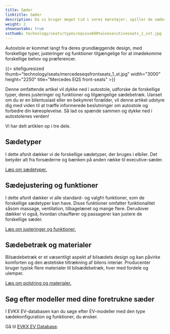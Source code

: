 ```yaml
---
title: Sæder
linktitle: Sæder
description: Da vi bruger meget tid i vores køretøjer, spiller de sæder, vi sidder i, en afgørende rolle for at give komfort, støtte og sikkerhed under vores rejser.
weight: 2
shownavtabs: true
xsthumb: technology/seats/types/eqssuv680twinexecutiveseats_1_xst.jpg
---
```

<!-- markdownlint-disable MD033 -->
Autostole er kommet langt fra deres grundlæggende design, med forskellige typer, justeringer og funktioner tilgængelige for at imødekomme forskellige behov og præferencer.

{{< sitefiguresized thumb="technology/seats/mercedeseqsfrontseats_1_st.jpg" width="3000" height="2250" title="Mercedes EQS front-seats" >}}

Denne omfattende artikel vil dykke ned i autostole, udforske de forskellige typer, deres justeringer og funktioner og tilgængelige sædebetræk. Uanset om du er en bilentusiast eller en bekymret forælder, vil denne artikel udstyre dig med viden til at træffe informerede beslutninger om autostole og forbedre din køreoplevelse. Så lad os spænde sammen og dykke ned i autostolenes verden!

Vi har delt artiklen op i tre dele.

## Sædetyper

I dette afsnit dækker vi de forskellige sædetyper, der bruges i elbiler. Det betyder alt fra forsæderne og bænken på anden række til executive-sæder.

[Læs om sædetyper.](typer/)

## Sædejustering og funktioner

I dette afsnit dækker vi alle standard- og valgfri funktioner, som de forskellige sædetyper kan have. Disse funktioner omfatter funktionalitet såsom massage, ventilation, tilbagelænet og mange flere. Derudover dækker vi også, hvordan chauffører og passagerer kan justere de forskellige sæder.

[Læs om justeringer og funktioner.](justering/)

## Sædebetræk og materialer

Bilsædebetræk er et væsentligt aspekt af bilsædets design og kan påvirke komforten og den æstetiske tiltrækning af bilens interiør. Producenter bruger typisk flere materialer til bilsædebetræk, hver med fordele og ulemper.

[Læs om polstring og materialer.](materialer/)

## Søg efter modeller med dine foretrukne sæder

I EVKX EV-databasen kan du søge efter EV-modeller med den type sædekonfiguration og funktioner, du ønsker.

Gå til [EVKX EV Database](../../evsearch/).
